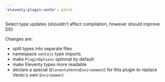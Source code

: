 ```yaml
---
'eleventy-plugin-vento': patch
---
```


Select type updates (shouldn't affect compilation, however should improve DX)

Changes are:

- split types into separate files
- namespace `ventojs` type imports
- make `PluginOptions` optional by default
- make Eleventy types more readable
- declare a special (`EleventyVentoEnvironment`) for this plugin to replace Vento's own `Environment`
